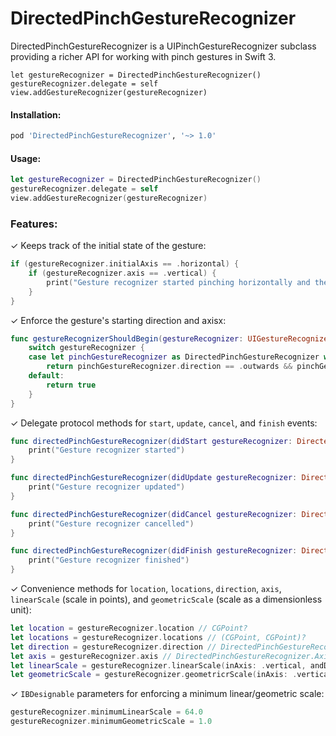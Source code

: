 # DirectedPinchGestureRecognizer

DirectedPinchGestureRecognizer is a UIPinchGestureRecognizer subclass providing a richer API for working with pinch gestures in Swift 3.

```
let gestureRecognizer = DirectedPinchGestureRecognizer()
gestureRecognizer.delegate = self
view.addGestureRecognizer(gestureRecognizer)
```

#### Installation:

```ruby
pod 'DirectedPinchGestureRecognizer', '~> 1.0'
```

#### Usage:

```swift
let gestureRecognizer = DirectedPinchGestureRecognizer()
gestureRecognizer.delegate = self
view.addGestureRecognizer(gestureRecognizer)
```

### Features:

✓ Keeps track of the initial state of the gesture:

```swift
if (gestureRecognizer.initialAxis == .horizontal) {
    if (gestureRecognizer.axis == .vertical) {
        print("Gesture recognizer started pinching horizontally and then rotated to a vertical axis")
    }
}
```

✓ Enforce the gesture's starting direction and axisx:

```swift
func gestureRecognizerShouldBegin(gestureRecognizer: UIGestureRecognizer) -> Bool {
    switch gestureRecognizer {
    case let pinchGestureRecognizer as DirectedPinchGestureRecognizer where pinchGestureRecognizer == self.pinchGestureRecognizer
        return pinchGestureRecognizer.direction == .outwards && pinchGestureRecognizer.axis == .vertical
    default:
        return true
    }
}
```

✓ Delegate protocol methods for `start`, `update`, `cancel`, and `finish` events:

```swift
func directedPinchGestureRecognizer(didStart gestureRecognizer: DirectedPinchGestureRecognizer) {
    print("Gesture recognizer started")
}

func directedPinchGestureRecognizer(didUpdate gestureRecognizer: DirectedPinchGestureRecognizer) {
    print("Gesture recognizer updated")
}

func directedPinchGestureRecognizer(didCancel gestureRecognizer: DirectedPinchGestureRecognizer) {
    print("Gesture recognizer cancelled")
}

func directedPinchGestureRecognizer(didFinish gestureRecognizer: DirectedPinchGestureRecognizer) {
    print("Gesture recognizer finished")
}
```

✓ Convenience methods for `location`, `locations`, `direction`, `axis`, `linearScale` (scale in points), and `geometricScale` (scale as a dimensionless unit):

```swift
let location = gestureRecognizer.location // CGPoint?
let locations = gestureRecognizer.locations // (CGPoint, CGPoint)?
let direction = gestureRecognizer.direction // DirectedPinchGestureRecognizer.Direction?
let axis = gestureRecognizer.axis // DirectedPinchGestureRecognizer.Axis?
let linearScale = gestureRecognizer.linearScale(inAxis: .vertical, andDirection: .outwards) // CGFloat
let geometricScale = gestureRecognizer.geometricrScale(inAxis: .vertical, andDirection: .outwards) // CGFloat
```

✓ `IBDesignable` parameters for enforcing a minimum linear/geometric scale:

```swift
gestureRecognizer.minimumLinearScale = 64.0
gestureRecognizer.minimumGeometricScale = 1.0
```
